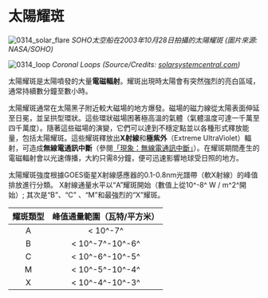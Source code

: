 # 太陽耀斑

![0314_solar_flare](./static/0314_solar_flare.png)
*SOHO太空船在2003年10月28日拍攝的太陽耀斑 (圖片來源: NASA/SOHO)*

![0314_loop](./static/0314_loop.jpg)
*Coronal Loops (Source/Credits: [solarsystemcentral.com](http://www.solarsystemcentral.com/sun_in_depth_page.html))*

太陽耀斑是太陽噴發的大量**電磁輻射**。耀斑出現時太陽會有突然強烈的亮白區域，通常持續數分鐘至數小時。

太陽耀斑通常在太陽黑子附近較大磁場的地方爆發。磁場的磁力線從太陽表面伸延至日冕，並呈拱型環狀。這些環狀磁場困著極高溫的氣體（氣體溫度可達一千萬至四千萬度）。隨著這些磁場的演變，它們可以達到不穩定點並以各種形式釋放能量，包括太陽耀斑。這些耀斑釋放出**X射線**和**極紫外**（Extreme UltraViolet）輻射，可造成**無線電通訊中斷**（參閱[「現象：無線電通訊中斷」](#/zh_hk/section/phenomena/radio-blackouts)）。在耀斑期間產生的電磁輻射會以光速傳播，大約只需8分鐘，便可迅速影響地球受日照的地方。

太陽耀斑強度根據GOES衛星X射線感應器的0.1-0.8nm光譜帶（軟X射線）的峰值排放進行分類。 X射線通量水平以“A”耀斑開始（數值上從10^-8^ W / m^2^開始）; 其次是“B”、“C” 、“M”和最強烈的“X”耀斑。

| 耀斑類型 | 峰值通量範圍（瓦特/平方米） |
|:-:|:-:|
|A|&lt; 10^-7^|
|B|&lt; 10^-7^-10^-6^|
|C|&lt; 10^-6^-10^-5^|
|M|&lt; 10^-5^-10^-4^|
|X|&lt; 10^-4^-10^-3^|